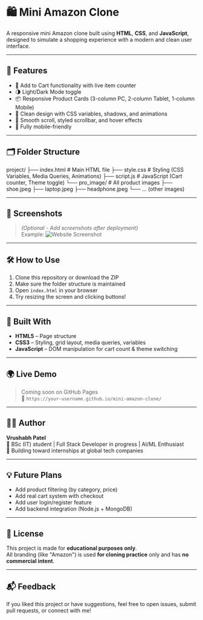 # 🛍️ Mini Amazon Clone

A responsive mini Amazon clone built using **HTML**, **CSS**, and **JavaScript**, designed to simulate a shopping experience with a modern and clean user interface.

---

## 🚀 Features

- 🛒 Add to Cart functionality with live item counter
- 🌗 Light/Dark Mode toggle
- 📦 Responsive Product Cards (3-column PC, 2-column Tablet, 1-column Mobile)
- 🎨 Clean design with CSS variables, shadows, and animations
- 🎯 Smooth scroll, styled scrollbar, and hover effects
- 📱 Fully mobile-friendly

---

## 🗂️ Folder Structure

project/
├── index.html # Main HTML file
├── style.css # Styling (CSS Variables, Media Queries, Animations)
├── script.js # JavaScript (Cart counter, Theme toggle)
└── pro_image/ # All product images
├── shoe.jpeg
├── laptop.jpeg
├── headphone.jpeg
└── ... (other images)


---

## 📸 Screenshots

> *(Optional - Add screenshots after deployment)*  
> Example:
> ![Website Screenshot](https://your-live-demo-link.com/screenshot.png)

---

## 🛠️ How to Use

1. Clone this repository or download the ZIP  
2. Make sure the folder structure is maintained  
3. Open `index.html` in your browser  
4. Try resizing the screen and clicking buttons!

---

## 🔧 Built With

- **HTML5** – Page structure  
- **CSS3** – Styling, grid layout, media queries, variables  
- **JavaScript** – DOM manipulation for cart count & theme switching

---

## 🌍 Live Demo

> Coming soon on GitHub Pages  
> 🔗 `https://your-username.github.io/mini-amazon-clone/`

---

## 👨‍💻 Author

**Vrushabh Patel**  
🎯 BSc (IT) student | Full Stack Developer in progress | AI/ML Enthusiast  
💼 Building toward internships at global tech companies

---

## 💡 Future Plans

- Add product filtering (by category, price)
- Add real cart system with checkout
- Add user login/register feature
- Add backend integration (Node.js + MongoDB)

---

## 📄 License

This project is made for **educational purposes only**.  
All branding (like "Amazon") is used **for cloning practice** only and has **no commercial intent**.

---

## 📬 Feedback

If you liked this project or have suggestions, feel free to open issues, submit pull requests, or connect with me!
